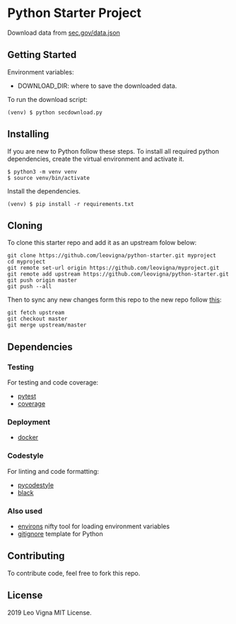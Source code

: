 # Python Starter Project
Download data from [sec.gov/data.json](https://www.sec.gov/data.json)

## Getting Started
Environment variables:
* DOWNLOAD_DIR: where to save the downloaded data.

To run the download script:
```
(venv) $ python secdownload.py
```
## Installing
If you are new to Python follow these steps.
To install all required python dependencies, create the virtual environment and activate it.
```
$ python3 -m venv venv
$ source venv/bin/activate
```

Install the dependencies.
```
(venv) $ pip install -r requirements.txt
```

## Cloning
To clone this starter repo and add it as an upstream folow below:
```
git clone https://github.com/leovigna/python-starter.git myproject
cd myproject
git remote set-url origin https://github.com/leovigna/myproject.git
git remote add upstream https://github.com/leovigna/python-starter.git
git push origin master
git push --all
```
Then to sync any new changes form this repo to the new repo follow [this](https://help.github.com/en/articles/syncing-a-fork):
```
git fetch upstream
git checkout master
git merge upstream/master
```


## Dependencies
### Testing
For testing and code coverage:
* [pytest](https://pypi.org/project/pytest/)
* [coverage](hhttps://pypi.org/project/coverage/)

### Deployment
* [docker](https://www.docker.com)

### Codestyle
For linting and code formatting:
* [pycodestyle](https://pypi.org/project/pycodestyle/)
* [black](https://pypi.org/project/black/)

### Also used
* [environs](https://pypi.org/project/environs/) nifty tool for loading environment variables
* [gitignore](https://github.com/github/gitignore/blob/master/Python.gitignore) template for Python

## Contributing
To contribute code, feel free to fork this repo.
 
## License
2019 Leo Vigna
MIT License.
